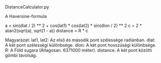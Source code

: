 DistanceCalculator.py

A Haversine-formula

a = sin(dlat / 2) ** 2 + cos(lat1) * cos(lat2) * sin(dlon / 2) ** 2
c = 2 * atan2(sqrt(a), sqrt(1 - a))
distance = R * c

Magyarázat:
lat1, lat2: Az első és második pont szélessége radiánban.
dlat: A két pont szélességi különbsége.
dlon: A két pont hosszúsági különbsége.
R: A Föld sugara (Átlagosan. 6371000 méter).
distance: A két pont közötti gömbi távolság.
